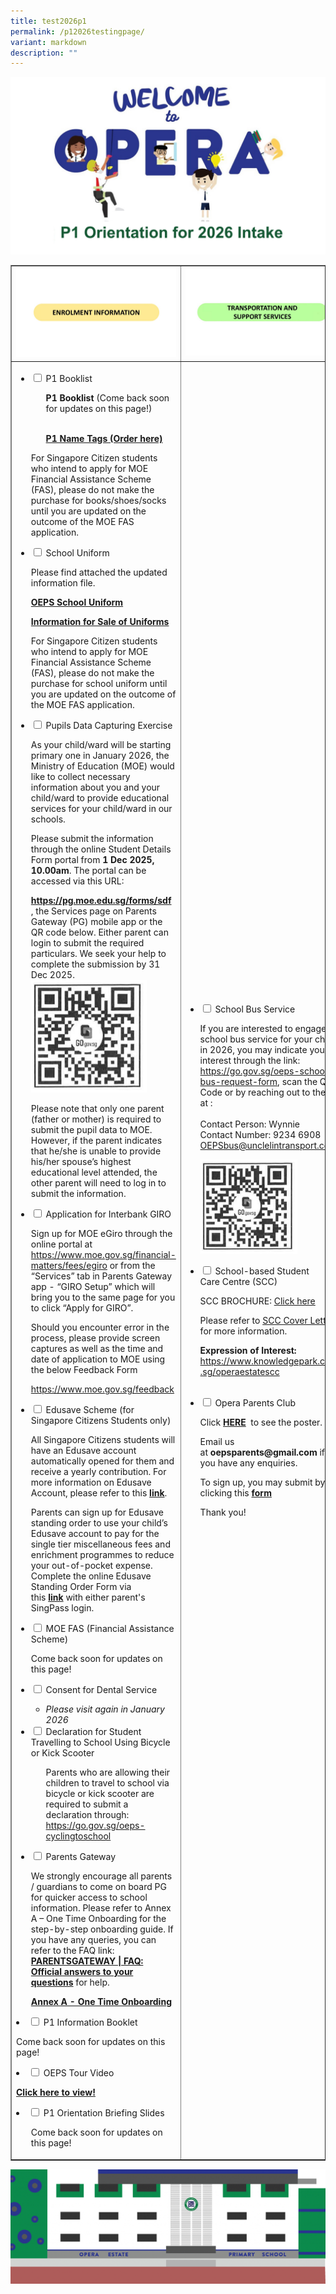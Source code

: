 ```yaml
---
title: test2026p1
permalink: /p12026testingpage/
variant: markdown
description: ""
---
```

<img src="/images/2026/P1orientation/p12026.jpg">
<table style="border-collapse: collapse; width: 100%;" border="1">
<tbody>
<tr>
<td style="width: 33.3333%;"><img src="/images/p12025_h1.jpg"></td>
<td style="width: 33.3333%;"><img src="/images/p12025_h2.jpg"></td>
<td style="width: 33.3333%;"><img src="/images/p12025_h3.jpg"></td>
</tr>
	
	
	
<tr>
<td style="width: 33.3333%;">
<ul class="jekyllcodex_accordion">
<li><input id="accordion1" type="checkbox"> <label for="accordion1">P1 Booklist</label>
<div>
<ul>
	<p><b>P1 Booklist</b> (Come back soon for updates on this page!)</p><br><a href="https://thecontinental.sg/products/opera-estate-primary-uniform-name-tags-2025-primary-1"><strong>P1 Name Tags (Order here)</strong></a><p></p>
</ul>
<p>For Singapore Citizen students who intend to apply for MOE Financial Assistance Scheme (FAS), please do not make the purchase for books/shoes/socks until you are updated on the outcome of the MOE FAS application.</p>
</div>
</li>
	
	
	
<li><input id="accordion2" type="checkbox"> <label for="accordion2">School Uniform</label>
<div>
	<p>Please find attached the updated information file.</p>
	
<p><a href="/files/P12026/oeps_sch_uniform.pdf"><strong>OEPS School Uniform</strong></a></p>

	
<p><a href="/files/P12026/Information_for_Sale_of_Uniforms_2026_ITU_OEPS.pdf"><strong>Information for Sale of Uniforms</strong></a></p>
<p>For Singapore Citizen students who intend to apply for MOE Financial Assistance Scheme (FAS), please do not make the purchase for school uniform until you are updated on the outcome of the MOE FAS application.</p>
<p></p>
</div>
</li>
	
	

	
<li><input id="accordion23" type="checkbox"> <label for="accordion23">Pupils Data Capturing Exercise</label>
<div>
<p>As your child/ward will be starting primary one in January 2026, the Ministry of Education (MOE) would like to collect necessary information about you and your child/ward to provide educational services for your child/ward in our schools.</p>
	
<p>Please submit the information through the online Student Details Form portal from <b>1 Dec 2025, 10.00am</b>. The portal can be accessed via this URL:</p><a href="https://pg.moe.edu.sg/forms/sdf"><strong>https://pg.moe.edu.sg/forms/sdf</strong></a><br>, the Services page on Parents Gateway (PG) mobile app or the QR code below. Either parent can login to submit the required particulars. We seek your help to complete the submission by 31 Dec 2025.
	
<img style="width: 80%;" src="/images/pupilsdata.jpg">
	
<p>Please note that only one parent (father or mother) is required to submit the pupil data to MOE. However, if the parent indicates that he/she is unable to provide his/her spouse’s highest educational level attended, the other parent will need to log in to submit the information.</p>
	

</div>
</li>
	
	
	
	
<li><input id="accordion3" type="checkbox"> <label for="accordion3">Application for Interbank GIRO</label>
<div>
<p>Sign up for MOE eGiro through the online portal at <a href="https://www.moe.gov.sg/financial-matters/fees/egiro">https://www.moe.gov.sg/financial-matters/fees/egiro</a> or from the “Services” tab in Parents Gateway app - “GIRO Setup” which will bring you to the same page for you to click “Apply for GIRO”.</p>
<p>Should you encounter error in the process, please provide screen captures as well as the time and date of application to MOE using the below Feedback Form&nbsp;</p><a href="https://www.moe.gov.sg/feedback">https://www.moe.gov.sg/feedback</a><p></p>
</div>
</li>
	
	
	
	
	
<li><input id="accordion4" type="checkbox"> <label for="accordion4">Edusave Scheme (for Singapore Citizens Students only)</label>
<div>
<p>All Singapore Citizens students will have an Edusave account automatically opened for them and receive a yearly contribution. For more information on Edusave Account, please refer to this&nbsp;<strong><a href="https://www.moe.gov.sg/financial-matters/edusave-account/usage-of-edusave-funds" target="_blank" rel="noopener">link</a></strong>.</p>
<p>Parents can sign up for Edusave standing order to use your child’s Edusave account to pay for the single tier miscellaneous fees and enrichment programmes to reduce your out-of-pocket expense. Complete the online Edusave Standing Order Form via this&nbsp;<strong><a href="https://form.gov.sg/5be24a1bb3f842000fdc4e59" target="_blank" rel="noopener">link</a>&nbsp;</strong>with either parent's SingPass login.</p>
</div>
</li>
	
	
	
	
<li><input id="accordion5" type="checkbox"> <label for="accordion5">MOE FAS (Financial Assistance Scheme)</label>
<div>

<p>Come back soon for updates on this page!</p>
	
	
</div>
</li>
	
	
	
	
<li><input id="accordion6" type="checkbox"> <label for="accordion6">Consent for Dental Service</label>
<div>
<ul>
<li><i>Please visit again in January 2026</i></li>
</ul>
</div>
</li>
	
	
<li><input id="accordion24" type="checkbox"> <label for="accordion24">Declaration for Student Travelling to School Using Bicycle or Kick Scooter</label>
<div>
<ul>
	
<p>Parents who are allowing their children to travel to school via bicycle or kick scooter are required to submit a declaration through:<a href="https://go.gov.sg/oeps-cyclingtoschool"><br>https://go.gov.sg/oeps-cyclingtoschool</a></p>
</ul>
</div>
</li>
	
	
	
	
<li><input id="accordion11" type="checkbox"> <label for="accordion11">Parents Gateway</label>
<div>
<p>We strongly encourage all parents / guardians to come on board PG for quicker access to school information. Please refer to Annex A – One Time Onboarding for the step-by-step onboarding guide. If you have any queries, you can refer to the FAQ link: <strong><a href="https://ask.gov.sg/parentsgateway">PARENTSGATEWAY | FAQ: Official answers to your questions</a></strong> for help.</p>
<a href="/files/P12026/annex_a.pdf"><strong>Annex A - One Time Onboarding</strong></a>

</div></li></ul>


	
	
	
	
<li><input id="accordion8" type="checkbox"> <label for="accordion8">P1 Information Booklet </label>
<div>
<p>Come back soon for updates on this page!</p>
</div>
</li>
	
	
	
	
<li><input id="accordion9" type="checkbox"> <label for="accordion9">OEPS Tour Video</label>
<div>
<p><a href="https://drive.google.com/file/d/1mtrSvdkrg4snfYpKIgZTqEjj6UO95kfx/view?usp=sharing" target="_blank" rel="noopener"><strong>Click here to view!</strong></a></p>
</div>
</li>
<li><input id="accordion10" type="checkbox"> <label for="accordion10">P1 Orientation Briefing Slides</label>
<div>
<ul>
<p>Come back soon for updates on this page!</p>
</ul>
</div>
</li>
<b>	
</b></td>

	
	
	
	
<td style="width: 33.3333%;"><ul class="jekyllcodex_accordion">
	
<li><input id="accordion13" type="checkbox"> <label for="accordion13">School Bus Service</label>
<div>
	
<p>If you are interested to engage school bus service for your child in 2026, you may indicate your interest through the link: <br><a href="https://go.gov.sg/oeps-school-bus-request-form" target="_blank" rel="noopener">https://go.gov.sg/oeps-school-<br>bus-request-form</a>, scan the QR Code or by reaching out to them at : <br><br>Contact Person: Wynnie<br>Contact Number: 9234 6908<br><a href="mailto:OEPSbus@unclelintransport.com">OEPSbus@unclelintransport.com</a>.<br></p>
	
<img style="width: 70%;" src="/images/pupilsdata.jpg">



<p></p>
	

	
</div>
</li>
	
	
	
	
<li><input id="accordion12" type="checkbox"> <label for="accordion12">School-based Student <br>Care Centre (SCC)</label>
<div>
	

<p>SCC BROCHURE: <a href="/files/P12026/scc-brochure.pdf">Click here</a></p>
<p>Please refer to <a href="/files/P12026/scc-information.pdf">SCC Cover Letter</a> <br>for more information. </p>

<p><strong>Expression of Interest:<br></strong><a href="https://www.knowledgepark.com.sg/operaestatescc" target="_blank" rel="noopener">https://www.knowledgepark.com<br>.sg/operaestatescc</a></p>
</div>
</li><br>
	
	
	
	
<li><input id="accordion14" type="checkbox"> <label for="accordion14">Opera Parents Club</label>
<div>

<p>Click&nbsp;<strong><a href="/images/opc_update.jpg">HERE</a></strong>&nbsp; to see the poster.</p>

<p>Email us at&nbsp;<strong>oepsparents@gmail.com</strong>&nbsp;if you have any enquiries.</p>
<p>To sign up, you may submit by clicking this&nbsp;<strong><a href="https://mailchi.mp/510f4418d33b/opera-parents-club-registration-form">form</a></strong></p>
<p>Thank you!</p>
</div>
</li></ul></td>
	
	
	
	
<td style="width: 33.3333%;"><ul class="jekyllcodex_accordion">
	
<li><input id="accordion18" type="checkbox"> <label for="accordion18">Transition from preschool to primary school</label>
<div>
<p><strong>Click on the link below to read:</strong></p>
<ul>
<li><a href="/files/Helping-Your-Child-Transit-to-P1.pdf" target="_blank" rel="noopener"><strong>Helping Your Child Transit to P1</strong></a></li>
</ul>
</div>
</li>	
	
	
	
<li><input id="accordion22" type="checkbox"> <label for="accordion22">Raising a Happy, Confident, and Kind Generation Together</label>
<div>
<p><strong>Click on the link below to read:</strong></p>
<ul>
<li><a href="https://go.gov.sg/pcalg9" target="_blank" rel="noopener"><strong>Raising a Happy, Confident, and Kind Generation Together</strong></a></li>
</ul>
</div>
</li>	
	
	
	
	
<li><input id="accordion19" type="checkbox"> <label for="accordion19">Establishing routines to help your child learn</label>
<div>
<p><strong>Click on the link below to read:</strong></p>
<ul><a href="https://www.healthhub.sg/live-healthy/365/health_screening_for_primary_school">
</a><li><a href="https://www.healthhub.sg/live-healthy/365/health_screening_for_primary_school"><strong></strong></a><strong><a href="/files/Establishing-routines-to-help-your-child-learn.pdf" target="_blank" rel="noopener">Establishing routines to help your child learn</a></strong></li>
</ul>
</div>
</li>
	
	
	
	
<li><input id="accordion20" type="checkbox"> <label for="accordion20">Preparing for P1 through fun parent-child activities</label>
<div>
<p><strong>Click on the link below to read:</strong></p>
<strong><a href="https://www.moe.gov.sg/parentkit?pt=Parent-Child%20Relationship" target="_blank" rel="noopener">Parent-Child Activity: Ready, Set, Go!</a></strong>
	</div></li>



	

<li><input id="accordion21" type="checkbox"> <label for="accordion21">How to help your child ace the first week of school</label>
<div>
<p><strong>Click on the link below to read:</strong></p>
<ul>
<li><a href="https://www.schoolbag.edu.sg/story/how-to-help-your-child-ace-the-first-week-of-school" target="_blank" rel="noopener"><strong>How to help your child ace the first week of school</strong></a></li>
</ul>
</div>
</li>
</ul>	
</td>
</tr>
</tbody>
</table>
<img src="/images/ori5.png">